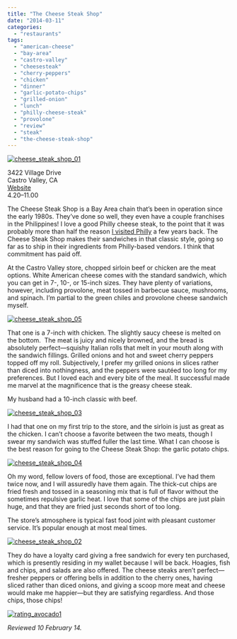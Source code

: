 ```yaml
---
title: "The Cheese Steak Shop"
date: "2014-03-11"
categories: 
  - "restaurants"
tags: 
  - "american-cheese"
  - "bay-area"
  - "castro-valley"
  - "cheesesteak"
  - "cherry-peppers"
  - "chicken"
  - "dinner"
  - "garlic-potato-chips"
  - "grilled-onion"
  - "lunch"
  - "philly-cheese-steak"
  - "provolone"
  - "review"
  - "steak"
  - "the-cheese-steak-shop"
---
```


[![cheese_steak_shop_01](http://s3.amazonaws.com/thegourmez-wpmedia/2014/02/cheese_steak_shop_01-431x500.jpg)](http://www.thegourmez.com/2014/03/the-cheese-steak-shop/cheese_steak_shop_01/)

3422 Village Drive\
Castro Valley, CA\
[Website](http://www.cheesesteakshop.com/index.htm)\
$4.20–$11.00

The Cheese Steak Shop is a Bay Area chain that’s been in operation since the early 1980s. They’ve done so well, they even have a couple franchises in the Philippines! I love a good Philly cheese steak, to the point that it was probably more than half the reason [I visited Philly](https://thegourmez.com/blog/2012-01-02-philadelphia-food-and-drink-day-2-cheesesteaks-indian-and-pretzels/) a few years back. The Cheese Steak Shop makes their sandwiches in that classic style, going so far as to ship in their ingredients from Philly-based vendors. I think that commitment has paid off.

At the Castro Valley store, chopped sirloin beef or chicken are the meat options. White American cheese comes with the standard sandwich, which you can get in 7-, 10-, or 15-inch sizes. They have plenty of variations, however, including provolone, meat tossed in barbecue sauce, mushrooms, and spinach. I’m partial to the green chiles and provolone cheese sandwich myself.

[![cheese_steak_shop_05](http://s3.amazonaws.com/thegourmez-wpmedia/2014/02/cheese_steak_shop_05-500x333.jpg)](http://www.thegourmez.com/2014/03/the-cheese-steak-shop/cheese_steak_shop_05/)

That one is a 7-inch with chicken. The slightly saucy cheese is melted on the bottom.  The meat is juicy and nicely browned, and the bread is absolutely perfect—squishy Italian rolls that melt in your mouth along with the sandwich fillings. Grilled onions and hot and sweet cherry peppers topped off my roll. Subjectively, I prefer my grilled onions in slices rather than diced into nothingness, and the peppers were sautéed too long for my preferences. But I loved each and every bite of the meal. It successful made me marvel at the magnificence that is the greasy cheese steak.

My husband had a 10-inch classic with beef.

[![cheese_steak_shop_03](http://s3.amazonaws.com/thegourmez-wpmedia/2014/02/cheese_steak_shop_03-500x333.jpg)](http://www.thegourmez.com/2014/03/the-cheese-steak-shop/cheese_steak_shop_03/)

I had that one on my first trip to the store, and the sirloin is just as great as the chicken. I can’t choose a favorite between the two meats, though I swear my sandwich was stuffed fuller the last time. What I can choose is the best reason for going to the Cheese Steak Shop: the garlic potato chips.

[![cheese_steak_shop_04](http://s3.amazonaws.com/thegourmez-wpmedia/2014/02/cheese_steak_shop_04-500x333.jpg)](http://www.thegourmez.com/2014/03/the-cheese-steak-shop/cheese_steak_shop_04/)

Oh my word, fellow lovers of food, those are exceptional. I’ve had them twice now, and I will assuredly have them again. The thick-cut chips are fried fresh and tossed in a seasoning mix that is full of flavor without the sometimes repulsive garlic heat. I love that some of the chips are just plain huge, and that they are fried just seconds short of too long.

The store’s atmosphere is typical fast food joint with pleasant customer service. It’s popular enough at most meal times.

[![cheese_steak_shop_02](http://s3.amazonaws.com/thegourmez-wpmedia/2014/02/cheese_steak_shop_02-500x333.jpg)](http://www.thegourmez.com/2014/03/the-cheese-steak-shop/cheese_steak_shop_02/)

They do have a loyalty card giving a free sandwich for every ten purchased, which is presently residing in my wallet because I will be back. Hoagies, fish and chips, and salads are also offered. The cheese steaks aren’t perfect—fresher peppers or offering bells in addition to the cherry ones, having sliced rather than diced onions, and giving a scoop more meat and cheese would make me happier—but they are satisfying regardless. And those chips, those chips!

[![rating_avocado1](http://s3.amazonaws.com/thegourmez-wpmedia/2009/02/rating_avocado1.gif)](http://www.thegourmez.com/2009/02/restaurant-review-nanas-durham/rating_avocado1/)

_Reviewed 10 February 14._
